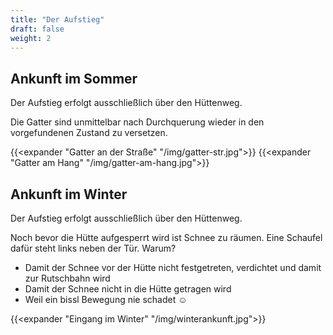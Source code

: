 ```yaml
---
title: "Der Aufstieg"
draft: false
weight: 2
---
```

## Ankunft im Sommer

Der Aufstieg erfolgt ausschließlich über den Hüttenweg. 

Die Gatter sind unmittelbar nach Durchquerung wieder in den vorgefundenen Zustand zu versetzen.</summary>

{{<expander "Gatter an der Straße" "/img/gatter-str.jpg">}}
{{<expander "Gatter am Hang" "/img/gatter-am-hang.jpg">}}

## Ankunft im Winter

Der Aufstieg erfolgt ausschließlich über den Hüttenweg.

Noch bevor die Hütte aufgesperrt wird ist Schnee zu räumen. Eine Schaufel dafür steht links neben der Tür. Warum?
- Damit der Schnee vor der Hütte nicht festgetreten, verdichtet und damit zur Rutschbahn wird
- Damit der Schnee nicht in die Hütte getragen wird
- Weil ein bissl Bewegung nie schadet ☺

{{<expander "Eingang im Winter" "/img/winterankunft.jpg">}}